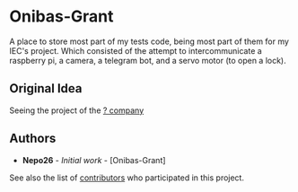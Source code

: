 <!-- Comment -->
# Onibas-Grant

A place to store most part of my tests code, being most part of them for my IEC's project. Which consisted of the attempt to intercommunicate a raspberry pi, a camera, a telegram bot, and a servo motor (to open a lock).


## Original Idea

Seeing the project of the [? company]()  

## Authors

* **Nepo26** - *Initial work* - [Onibas-Grant]

See also the list of [contributors](https://github.com/Nepo26/Onibas-Grant/contributors) who participated in this project.
